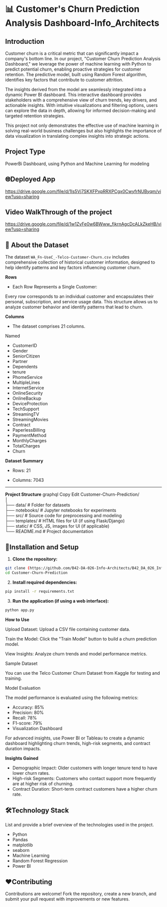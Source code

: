 # 📊  **Customer's Churn Prediction Analysis Dashboard-Info_Architects**

## **Introduction**

Customer churn is a critical metric that can significantly impact a company's bottom line. In our project, "Customer Churn Prediction Analysis Dashboard," we leverage the power of machine learning with Python to predict potential churn, enabling proactive strategies for customer retention. The predictive model, built using Random Forest algorithm, identifies key factors that contribute to customer attrition.

The insights derived from the model are seamlessly integrated into a dynamic Power BI dashboard. This interactive dashboard provides stakeholders with a comprehensive view of churn trends, key drivers, and actionable insights. With intuitive visualizations and filtering options, users can explore the data in depth, allowing for informed decision-making and targeted retention strategies.

This project not only demonstrates the effective use of machine learning in solving real-world business challenges but also highlights the importance of data visualization in translating complex insights into strategic actions.

## **Project Type**

PowerBi Dashboard, using Python and Machine Learning for modeling

## 🌐**Deployed App**

https://drive.google.com/file/d/1Is5Vj7SKXFPxpRRXPCgx0CwyfrNUByqm/view?usp=sharing

## **Video WalkThrough of the project**

https://drive.google.com/file/d/1w1ZvFe0w6BWww_fjkrnAgcDcALkZkeHB/view?usp=sharing

## 📂 **About the Dataset**

The dataset `WA_Fn-UseC_-Telco-Customer-Churn.csv` includes comprehensive collection of historical customer information, designed to help identify patterns and key factors influencing customer churn.

**Rows**

- Each Row Represents a Single Customer:

Every row corresponds to an individual customer and encapsulates their personal, subscription, and service usage data. This structure allows us to analyze customer behavior and identify patterns that lead to churn.

**Columns**

- The dataset comprises 21 columns.

Named
  - CustomerID
  - Gender
  - SeniorCitizen
  - Partner
  - Dependents
  - tenure
  - PhomeService
  - MultipleLines
  - InternetService
  - OnlineSecurity
  - OnlineBackup
  - DeviceProtection
  - TechSupport
  - StreamingTV
  - StreamingMovies
  - Contract
  - PaperlessBilling
  - PaymentMethod
  - MonthlyCharges
  - TotalCharges
  - Churn

**Dataset Summary**

- Rows: 21

- Columns: 7043

---

**Project Structure**
graphql
Copy
Edit
Customer-Churn-Prediction/  
│  
├── data/               # Folder for datasets  
├── notebooks/          # Jupyter notebooks for experiments  
├── src/                # Source code for preprocessing and modeling  
├── templates/          # HTML files for UI (if using Flask/Django)  
├── static/             # CSS, JS, images for UI (if applicable)  
└── README.md           # Project documentation  

## 🚀**Installation and Setup**

1. **Clone the repository:**
  ```bash
  git clone (https://github.com/B42-DA-026-Info-Architects/B42_DA_026_Info_Architects/tree/main)
  cd Customer-Churn-Prediction
```

2. **Install required dependencies:**

  ```bash
  pip install -r requirements.txt
  ``` 

3. **Run the application (if using a web interface):**

  ```bash
  python app.py
``` 

**How to Use**

Upload Dataset: Upload a CSV file containing customer data.

Train the Model: Click the "Train Model" button to build a churn prediction model.

View Insights: Analyze churn trends and model performance metrics.

Sample Dataset

You can use the Telco Customer Churn Dataset from Kaggle for testing and training.

Model Evaluation

The model performance is evaluated using the following metrics:

- Accuracy: 85%
- Precision: 80%
- Recall: 78%
- F1-score: 79%
- Visualization Dashboard

For advanced insights, use Power BI or Tableau to create a dynamic dashboard highlighting churn trends, high-risk segments, and contract duration impacts.

**Insights Gained**

- Demographic Impact: Older customers with longer tenure tend to have lower churn rates.
- High-risk Segments: Customers who contact support more frequently are at higher risk of churning.
- Contract Duration: Short-term contract customers have a higher churn rate.

## 🛠️**Technology Stack**

List and provide a brief overview of the technologies used in the project.

- Python
- Pandas
- matplotlib
- seaborn
- Machine Learning
- Random Forest Regression
- Power BI

## ❤️**Contributing**

Contributions are welcome! Fork the repository, create a new branch, and submit your pull request with improvements or new features.
























